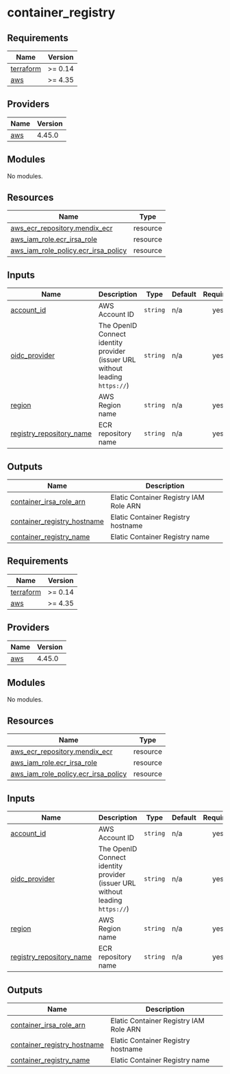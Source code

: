 # container_registry

<!-- BEGINNING OF PRE-COMMIT-TERRAFORM DOCS HOOK -->
## Requirements

| Name | Version |
|------|---------|
| <a name="requirement_terraform"></a> [terraform](#requirement\_terraform) | >= 0.14 |
| <a name="requirement_aws"></a> [aws](#requirement\_aws) | >= 4.35 |

## Providers

| Name | Version |
|------|---------|
| <a name="provider_aws"></a> [aws](#provider\_aws) | 4.45.0 |

## Modules

No modules.

## Resources

| Name | Type |
|------|------|
| [aws_ecr_repository.mendix_ecr](https://registry.terraform.io/providers/hashicorp/aws/latest/docs/resources/ecr_repository) | resource |
| [aws_iam_role.ecr_irsa_role](https://registry.terraform.io/providers/hashicorp/aws/latest/docs/resources/iam_role) | resource |
| [aws_iam_role_policy.ecr_irsa_policy](https://registry.terraform.io/providers/hashicorp/aws/latest/docs/resources/iam_role_policy) | resource |

## Inputs

| Name | Description | Type | Default | Required |
|------|-------------|------|---------|:--------:|
| <a name="input_account_id"></a> [account\_id](#input\_account\_id) | AWS Account ID | `string` | n/a | yes |
| <a name="input_oidc_provider"></a> [oidc\_provider](#input\_oidc\_provider) | The OpenID Connect identity provider (issuer URL without leading `https://`) | `string` | n/a | yes |
| <a name="input_region"></a> [region](#input\_region) | AWS Region name | `string` | n/a | yes |
| <a name="input_registry_repository_name"></a> [registry\_repository\_name](#input\_registry\_repository\_name) | ECR repository name | `string` | n/a | yes |

## Outputs

| Name | Description |
|------|-------------|
| <a name="output_container_irsa_role_arn"></a> [container\_irsa\_role\_arn](#output\_container\_irsa\_role\_arn) | Elatic Container Registry IAM Role ARN |
| <a name="output_container_registry_hostname"></a> [container\_registry\_hostname](#output\_container\_registry\_hostname) | Elatic Container Registry hostname |
| <a name="output_container_registry_name"></a> [container\_registry\_name](#output\_container\_registry\_name) | Elatic Container Registry name |
<!-- END OF PRE-COMMIT-TERRAFORM DOCS HOOK -->

<!-- BEGIN_TF_DOCS -->
## Requirements

| Name | Version |
|------|---------|
| <a name="requirement_terraform"></a> [terraform](#requirement\_terraform) | >= 0.14 |
| <a name="requirement_aws"></a> [aws](#requirement\_aws) | >= 4.35 |

## Providers

| Name | Version |
|------|---------|
| <a name="provider_aws"></a> [aws](#provider\_aws) | 4.45.0 |

## Modules

No modules.

## Resources

| Name | Type |
|------|------|
| [aws_ecr_repository.mendix_ecr](https://registry.terraform.io/providers/hashicorp/aws/latest/docs/resources/ecr_repository) | resource |
| [aws_iam_role.ecr_irsa_role](https://registry.terraform.io/providers/hashicorp/aws/latest/docs/resources/iam_role) | resource |
| [aws_iam_role_policy.ecr_irsa_policy](https://registry.terraform.io/providers/hashicorp/aws/latest/docs/resources/iam_role_policy) | resource |

## Inputs

| Name | Description | Type | Default | Required |
|------|-------------|------|---------|:--------:|
| <a name="input_account_id"></a> [account\_id](#input\_account\_id) | AWS Account ID | `string` | n/a | yes |
| <a name="input_oidc_provider"></a> [oidc\_provider](#input\_oidc\_provider) | The OpenID Connect identity provider (issuer URL without leading `https://`) | `string` | n/a | yes |
| <a name="input_region"></a> [region](#input\_region) | AWS Region name | `string` | n/a | yes |
| <a name="input_registry_repository_name"></a> [registry\_repository\_name](#input\_registry\_repository\_name) | ECR repository name | `string` | n/a | yes |

## Outputs

| Name | Description |
|------|-------------|
| <a name="output_container_irsa_role_arn"></a> [container\_irsa\_role\_arn](#output\_container\_irsa\_role\_arn) | Elatic Container Registry IAM Role ARN |
| <a name="output_container_registry_hostname"></a> [container\_registry\_hostname](#output\_container\_registry\_hostname) | Elatic Container Registry hostname |
| <a name="output_container_registry_name"></a> [container\_registry\_name](#output\_container\_registry\_name) | Elatic Container Registry name |
<!-- END_TF_DOCS -->